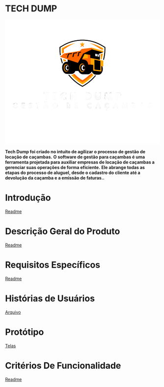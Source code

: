 # TECH DUMP
![Logo](https://github.com/techdump2024/aluguel-de-cacamba/blob/main/introdução/logo2.png)

**Tech Dump foi criado no intuito de agilizar o processo de gestão de locação de caçambas.**
**O software de gestão para caçambas é uma ferramenta projetada para auxiliar empresas de locação de caçambas a gerenciar suas operações de forma eficiente.** 
**Ele abrange todas as etapas do processo de aluguel, desde o cadastro do cliente até a devolução da caçamba e a emissão de faturas..**

# Introdução
[Readme](https://github.com/techdump2024/aluguel-de-cacamba/blob/main/introdução/README.md)

# Descrição Geral do Produto
[Readme](https://github.com/techdump2024/aluguel-de-cacamba/blob/main/Descrição%20Geral%20Do%20Produto/readme.md)

# Requisitos Específicos
[Readme](https://github.com/techdump2024/aluguel-de-cacamba/blob/main/Requisitos-Especificos/README.MD)

# Histórias de Usuários
[Arquivo](https://github.com/techdump2024/aluguel-de-cacamba/blob/main/Histórias%20de%20Usuário/História%20de%20Usuário.docx)

# Protótipo
[Telas](https://github.com/techdump2024/aluguel-de-cacamba/tree/main/Protótipo)

# Critérios De Funcionalidade
[Readme](https://github.com/techdump2024/aluguel-de-cacamba/blob/main/Crit%C3%A9rios%20De%20Funcionalidade/readme.md)
